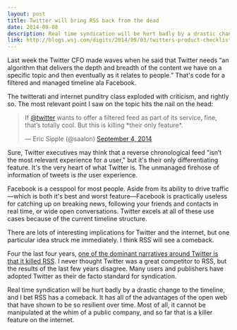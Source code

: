 ```yaml
---
layout: post
title: Twitter will bring RSS back from the dead
date: 2014-09-08
description: Real time syndication will be hurt badly by a drastic change to the timeline, and I bet RSS has a comeback.
link: http://blogs.wsj.com/digits/2014/09/03/twitters-product-checklist-better-search-and-group-chats/
---
```

Last week the Twitter CFO made waves when he said that Twitter needs “an algorithm that delivers the depth and breadth of the content we have on a specific topic and then eventually as it relates to people.” That's code for a filtered and managed timeline ala Facebook.

The twitterati and internet punditry class exploded with criticism, and rightly so. The most relevant point I saw on the topic hits the nail on the head:

<blockquote class="twitter-tweet" lang="en"><p>If <a href="https://twitter.com/twitter">@twitter</a> wants to offer a filtered feed as part of its service, fine, that’s totally cool. But this is killing *their only feature*.</p>&mdash; Eric Sipple (@saalon) <a href="https://twitter.com/saalon/status/507573360549576704">September 4, 2014</a></blockquote>
<script async src="//platform.twitter.com/widgets.js" charset="utf-8"></script>


Sure, Twitter executives may think that a reverse chronological feed "isn’t the most relevant experience for a user," but it's their only differentiating feature. It's the very heart of what Twitter is. The unmanaged firehose of information of tweets is *the* user experience.

Facebook is a cesspool for most people. Aside from its ability to drive traffic—which is both it's best and worst feature—Facebook is practically useless for catching up on breaking news, following your friends and contacts in real time, or wide open conversations. Twitter excels at all of these use cases because of the current timeline structure.

There are lots of interesting implications for Twitter and the internet, but one particular idea struck me immediately. I think RSS will see a comeback.

Four the last four years, [one of the dominant narratives around Twitter is that it killed RSS](http://www.businessinsider.com/twitter-has-killed-rss-readers-traffic-to-google-reader-down-27-year-over-year-2010-9). I never thought Twitter was a great competitor to RSS, but the results of the last few years disagree. Many users and publishers have adopted Twitter as their de facto standard for syndication. 

Real time syndication will be hurt badly by a drastic change to the timeline, and I bet RSS has a comeback. It has all of the advantages of the open web that have shown to be so resilient over time. Most of all, it cannot be manipulated at the whim of a public company, and so far that is a killer feature on the internet.